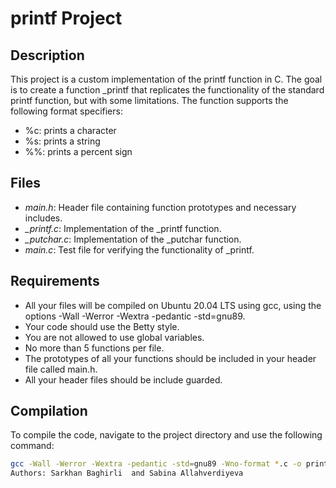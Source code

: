 # printf Project

## Description
This project is a custom implementation of the printf function in C. The goal is to create a function _printf that replicates the functionality of the standard printf function, but with some limitations. The function supports the following format specifiers:
- %c: prints a character
- %s: prints a string
- %%: prints a percent sign

## Files
- *main.h*: Header file containing function prototypes and necessary includes.
- *_printf.c*: Implementation of the _printf function.
- *_putchar.c*: Implementation of the _putchar function.
- *main.c*: Test file for verifying the functionality of _printf.

## Requirements
- All your files will be compiled on Ubuntu 20.04 LTS using gcc, using the options -Wall -Werror -Wextra -pedantic -std=gnu89.
- Your code should use the Betty style.
- You are not allowed to use global variables.
- No more than 5 functions per file.
- The prototypes of all your functions should be included in your header file called main.h.
- All your header files should be include guarded.

## Compilation
To compile the code, navigate to the project directory and use the following command:
```sh
gcc -Wall -Werror -Wextra -pedantic -std=gnu89 -Wno-format *.c -o printf
Authors: Sarkhan Baghirli  and Sabina Allahverdiyeva
